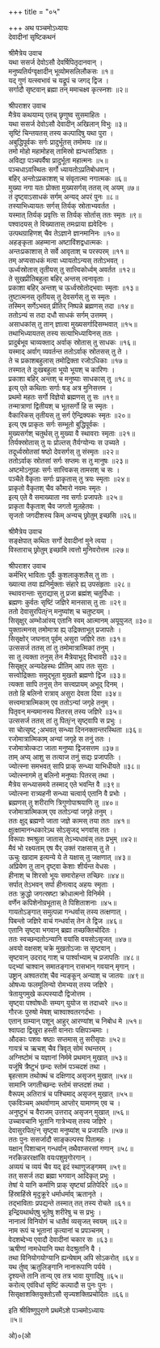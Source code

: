 +++
title = "०५"

+++
अथ पञ्चमोऽध्यायः  
देवादीनां सृष्टिकथनं  

श्रीमैत्रेय उवाच  
यथा ससर्ज देवोऽसौ देवर्षिपितृदानवान् ।  
मनुष्यतिर्यग्वृक्षादीन् भूव्योमसलिलौकसः ॥१॥  
यद् गुणं यत्स्वभावं च यद्रूपं च जगद् द्विज ।  
सर्गादौ सृष्टवान् ब्रह्मा तन् ममाचक्ष्व कृत्स्नशः ॥२॥  

श्रीपराशर उवाच  
मैत्रेय कथयाम्य् एतच् छृणुष्व सुसमाहितः ।  
यथा ससर्ज देवोऽसौ देवादीन् अखिलान् विभुः ॥३॥  
सृष्टिं चिन्तयतस् तस्य कल्पादिषु यथा पुरा ।  
अबुद्धिपूर्वकः सर्गः प्रादुर्भूतस् तमोमयः ॥४॥  
तमो मोहो महामोहस् तामिस्रो ह्यन्धसञ्ज्ञितः ।  
अविद्या पञ्चपर्वैषा प्रादुर्भूता महात्मनः ॥५॥  
पञ्चधाऽवस्थितः सर्गो ध्यायतोऽप्रतिबोधवान् ।  
बहिर् अन्तोऽप्रकाशश् च संवृतात्मा नगात्मकः ॥६॥  
मुख्या नगा यतः प्रोक्ता मुख्यसर्गस् ततस् त्व् अयम् ॥७॥  
तं दृष्ट्वाऽसाधकं सर्गम् अन्यद् अपरं पुनः ॥८॥  
तस्याभिध्यायतः सर्गस् तिर्यक् स्रोताभ्यवर्तत ।  
यस्मात् तिर्यक् प्रवृत्तिः स तिर्यक् सोर्तास् ततः स्मृतः ॥९॥  
पश्वादयस् ते विख्यातास् तमःप्राया ह्यवेदिनः ।  
उत्पथग्राहिणश् चैव तेऽज्ञाने ज्ञानमानिनः ॥१०॥  
अहङ्कृता अहम्माना अष्टाविंशद्वधात्मकः ।  
अन्तःप्रकाशास् ते सर्वे आवृताश् च परस्परम् ॥११॥  
तम् अप्यसाधकं मत्वा ध्यायतोऽन्यस् ततोऽभवत् ।  
ऊर्ध्वस्रोतास् तृतीयस् तु सात्त्विकोर्ध्वम् अवर्तत ॥१२॥  
ते सुखप्रीतिबहुला बहिर् अन्तस् त्वनावृताः ।  
प्रकाशा बहिर् अन्तश् च ऊर्ध्वस्रोतोद्भवाः स्मृताः ॥१३॥  
तुष्टात्मनस् तृतीयस् तु देवसर्गस् तु स स्मृतः ।  
तस्मिन् सर्गेऽभवत् प्रीतिर् निष्पन्ने ब्रह्मणस् तदा ॥१४॥  
ततोऽन्यं स तदा दधौ साधकं सर्गम् उत्तमम् ।  
असाधकांस् तु तान् ज्ञात्वा मुख्यसर्गादिसम्भवात् ॥१५॥  
तथाभिध्यायतस् तस्य सत्याभिध्यायिनस् ततः ।  
प्रादुर्बभूव चाव्यक्ताद् अर्वाक् स्रोतास् तु साधकः ॥१६॥  
यस्माद् अर्वाग् व्यवर्तन्त ततोऽर्वाक् स्रोतसस् तु ते ।  
ते च प्रकाशबहुलास् तमोद्रिक्ता रजोऽधिकाः ॥१७॥  
तस्मात् ते दुःखबहुला भूयो भूयश् च कारिणः ।  
प्रकाशा बहिर् अन्तश् च मनुष्याः साधकास् तु ॥१८॥  
इत्य् एते कथिताः सर्गाः षड् अत्र मुनिसत्तम ।  
प्रथमो महतः सर्गो विज्ञेयो ब्रह्मणस् तु सः ॥१९॥  
तन्मात्राणां द्वितीयश् च भूतसर्गो हि स स्मृतः ।  
वैकारिकस् तृतीयस् तु सर्ग ऐन्द्रिक्यकः स्मृतः ॥२०॥  
इत्य् एष प्राकृतः सर्गः सम्भूतो बुद्धिपूर्वकः ।  
मुख्यसर्गश् चतुर्थस् तु मुख्या वै स्थावराः स्मृताः ॥२१॥  
तिर्यक्स्रोतास् तु यः प्रोल्तस् तैर्यग्योन्यः स उच्यते ।  
तदूर्ध्वस्रोतसां षष्ठो देवसर्गस् तु संस्मृतः ॥२२॥  
ततोऽर्वाक् स्रोतसां सर्गः सप्तमः स तु मानुषः ॥२३॥  
अष्टमोऽनुग्रहः सर्गः सात्त्विकस् तामसश् च सः ।  
पञ्चैते वैकृताः सर्गाः प्राकृतास् तु त्रयः स्मृताः ॥२४॥  
प्राकृतो वैकृतश् चैव कौमारो नवमः स्मृतः ।   
इत्य् एते वै समाख्याता नव सर्गाः प्रजापतेः ॥२५॥  
प्राकृता वैकृताश् चैव जगतो मूलहेतवः ।  
सृजतो जगदीशस्य किम् अन्यच् छ्रोतुम् इच्छसि ॥२६॥  

श्रीमैत्रेय उवाच  
सङ्क्षेपात् कथितः सर्गो देवादीनां मुने त्वया ।  
विस्ताराच् छ्रोतुम् इच्छामि त्वत्तो मुनिवरोत्तम ॥२७॥  

श्रीपराशर उवाच  
कर्मभिर् भाविताः पूर्वैः कुशलाकुशलैस् तु ताः ।  
ख्यात्या तया ह्यनिर्मुक्ताः संहारे ह्य् उपसंहृताः ॥२८॥  
स्थावरान्ताः सुराद्यास् तु प्रजा ब्रह्मंश् चतुर्विधाः ।  
ब्रह्मणः कुर्वतः सृष्टिं जज्ञिरे मानसास् तु ताः ॥२९॥  
ततो देवासुरपित्ṝन् मनुष्यांश् च चतुष्टयम् ।  
सिसृक्षुर् अम्भोआंस्य् एतानि स्वम् आत्मानम् अयूयुजत् ॥३०॥  
युक्तात्मनस् तमोमात्रा ह्य् उद्रिक्ताभूत् प्रजापतेः ।  
सिसृक्षोर् जघनात् पूर्वम् असुरा जज्ञिरे ततः ॥३१॥  
उत्ससर्ज ततस् तां तु तमोमात्रात्मिकां तनुम् ।  
सा तु त्यक्ता तनुस् तेन मैत्रेयाभूद् विभावरी ॥३२॥  
सिसृक्षुर् अन्यदेहस्थः प्रीतिम् आप ततः सुराः ।  
सत्त्वोद्रिक्ताः समुद्भूता मुखतो ब्रह्मणो द्विज ॥३३॥  
त्यक्ता सापि तनुस् तेन सत्त्वप्रायम् अभूद् दिनम् ।  
ततो हि बलिनो रात्राव् असुरा देवता दिवा ॥३४॥  
सत्त्वमात्रात्मिकाम् एव ततोऽन्यां जगृहे तनुम् ।  
पितृवन् मन्यमानस्य पितरस् तस्य जज्ञिरे ॥३५॥  
उत्ससर्ज ततस् तां तु पित्ṝन् सृष्ट्वापि स प्रभुः ।  
सा चोत्सृष्ट् ;अभवत् सन्ध्या दिननक्तान्तरस्थिता ॥३६॥  
रजोमात्रात्मिकाम् अन्यां जगृहे स तनुं ततः ।  
रजोमात्रोत्कटा जाता मनुष्या द्विजसत्तम ॥३७॥  
ताम् अप्य् आशु स तत्याज तनुं सद्यः प्रजापतिः ।  
ज्योत्स्ना समभवत् सापि प्राक् सन्ध्या याभिधीयते ॥३८॥  
ज्योत्स्नागमे तु बलिनो मनुष्याः पितरस् तथा ।  
मैत्रेय सन्ध्यासमये तस्माद् एते भवन्ति वै ॥३९॥  
ज्योत्स्ना रात्र्यहनी सन्ध्या चत्वार्य् एतानि वै प्रभोः ।  
ब्रह्मणस् तु शरीराणि त्रिगुणोपाश्रयाणि तु ॥४०॥  
रजोमात्रात्मिकाम् एव ततोऽन्यां जगृहे तनुम् ।  
ततः क्षुद् ब्रह्मणो जाता जज्ञे कामस् तया ततः ॥४१॥  
क्षुत्क्षामानन्धकारेऽथ सोऽसृजद् भगवांस् ततः ।  
विरूपाः श्मश्रुला जातास् तेऽभ्यधावंस् ततः प्रभुम् ॥४२॥  
मैवं भो रक्ष्यताम् एष यैर् उक्तं राक्षसास् तु ते ।  
ऊचुः खादाम इत्यन्ये ये ते यक्षास् तु जक्षणात् ॥४३॥  
अप्रियेण तु तान् दृष्ट्वा केशाः शीर्यन्त वेधसः ।  
हीनाश् च शिरसो भूयः समारोहन्त तच्छिरः ॥४४॥  
सर्पात् तेऽभवन् सर्पा हीनत्वाद् अहयः स्मृताः ।  
ततः क्रुद्धो जगत्स्रष्टा क्रोधात्मनो विनिर्ममे ।  
वर्णेन कपिशेनोग्रभूतास् ते पिशिताशनाः ॥४५॥  
गायतोऽङ्गात् समुत्पन्ना गन्धर्वास् तस्य तत्क्षणात् ।  
पिबन्तो जज्ञिरे वाचं गन्धर्वास् तेन ते द्विज ॥४६॥  
एतानि सृष्ट्वा भगवान् ब्रह्मा तच्छक्तिचोदितः ।  
ततः स्वच्छन्दतोऽन्यानि वयांसि वयसोऽसृजत् ॥४७॥  
अवयो वक्षसश् चक्रे मुखतोऽजाः स सृष्टवान् ।  
सृष्टवान् उदराद् गाश् च पार्श्वाभ्याम् च प्रजापतिः ॥४८॥  
पद्भ्यां चाश्वान् समातङ्गान् रासभान् गवयान् मृगान् ।  
उष्ट्रान् अश्वतरांश् चैव न्यङ्कून् अन्याश् च जातयः ॥४९॥  
ओषध्यः फलमूलिन्यो रोमभ्यस् तस्य जज्ञिरे ।  
त्रेतायुगमुखे कल्पस्यादौ द्विजोत्तम ।  
सृष्ट्वा पश्वोषधीः सम्यग् युयोज स तदाध्वरे ॥५०॥  
गौरजः पुरुषो मेषश् चाश्वाश्वतरगर्दभाः ।  
एतान् ग्राम्यान् पशून् आहुर् आरण्यांश् च निबोध मे ॥५१॥  
श्वापदा द्विखुरा हस्ती वानराः पक्षिपञ्चमाः ।  
औदकाः पशवः षष्ठाः सप्तमास् तु सरीसृपाः ॥५२॥  
गायत्रं च ऋचश् चैव त्रिवृत् सोमं रथन्तरम् ।  
अग्निष्टोमं च यज्ञानां निर्ममे प्रथमान् मुखात् ॥५३॥  
यजूंषि त्रैष्टुभं छन्दः स्तोमं पञ्चदशं तथा ।  
बृहत्साम तथोक्थं च दक्षिणाद् असृजन् मुखात् ॥५४॥  
सामानि जगतीच्छन्दः स्तोमं सप्तदशं तथा ।  
वैरूपम् अतिरात्रं च पश्चिमाद् असृजन् मुखात् ॥५५॥  
एकविञ्चम् अथर्वाणाम् आप्तोर् यामाणम् एव च ।  
अनुष्टुभं च वैराजम् उत्तराद् असृजन् मुखात् ॥५६॥  
उच्चावचानि भूतानि गात्रेभ्यस् तस्य जज्ञिरे ।  
देवासुरपित्ṝन् सृष्ट्वा मनुष्यांश् च प्रजापतिः ॥५७॥  
ततः पुनः ससर्जादौ साङ्कल्पस्य पितामहः ।  
यक्षान् पिशाचान् गन्धर्वान् तथैवाप्सरसां गणान् ॥५८॥  
नरकिन्नररक्षांसि वयःपशुमृगोरगान् ।  
 अव्ययं च व्ययं चैव यद् इदं स्थाणुजङ्गमम् ॥५९॥  
तत् ससर्ज तदा ब्रह्मा भगवान् आदिकृत् प्रभुः ।  
तेषां ये यानि कर्माणि प्राक् सृष्ट्यां प्रतिपेदिरे ॥६०॥  
हिंस्राहिंस्रे मृदुक्रूरे धर्माधर्माव् ऋतानृते ।  
तद्भाविताः प्रपद्यन्ते तस्मात् तत् तस्य रोचते ॥६१॥  
इन्द्रियथार्थएषु भूतेषु शरीरेषु च स प्रभुः ।  
नानात्वं विनियोगं च धातैवं व्यसृजत् स्वयम् ॥६२॥  
नाम रूपं च भूतानां कृत्यानां च प्रपञ्चनम् ।  
वेदशब्देभ्य एवादौ देवादीनां चकार सः ॥६३॥  
ऋषीणां नामधेयानि यथा वेदश्रुतानि वै ।  
तथा विनियोगयोग्यानि ह्यन्येषाम् अपि सोऽकरोत् ॥६४॥  
यथ र्तुष्व् ऋतुलिङ्गानि नानारूपाणि पर्यये ।  
दृश्यन्ते तानि तान्य् एव तत्र भावा युगादिषु ॥६५॥  
करोत्य् एवंविधां सृष्टिं कल्पादौ स पुनः पुनः ।  
सिसृक्षाशक्तियुक्तोऽसौ सृज्यशक्तिप्रचोदितः ॥६६॥  

इति श्रीविष्णुपुराणे प्रथमेंऽशे पञ्चमोऽध्यायः   
॥५॥  

ओ)०(ओ  
